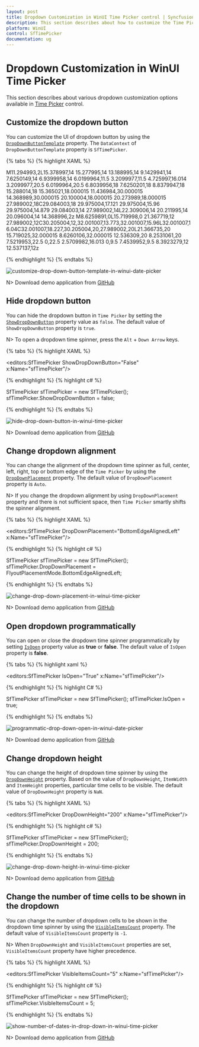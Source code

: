 ```yaml
---
layout: post
title: Dropdown Customization in WinUI Time Picker control | Syncfusion
description: This section describes about how to customize the Time Picker (SfTimePicker) control dropdown into WinUI application and its basic features.
platform: WinUI
control: SfTimePicker
documentation: ug
---
```


# Dropdown Customization in WinUI Time Picker

This section describes about various dropdown customization options available in [Time Picker](https://help.syncfusion.com/cr/winui/Syncfusion.UI.Xaml.Editors.SfTimePicker.html) control.

## Customize the dropdown button

You can customize the UI of dropdown button by using the [`DropDownButtonTemplate`](https://help.syncfusion.com/cr/winui/Syncfusion.UI.Xaml.Editors.SfDropDownBase.html#Syncfusion_UI_Xaml_Editors_SfDropDownBase_DropDownButtonTemplate) property. The `DataContext` of `DropDownButtonTemplate` property is `SfTimePicker`.

{% tabs %}
{% highlight XAML %}

<Grid>
    <Grid.Resources>
        <x:String x:Key="flight">M11.294993,2L15.378997,14 15.277995,14 13.188995,14 9.1429941,14 7.6250149,14 6.9399958,14 6.0199964,11.5 3.2099977,11.5 4.725997,16.014 3.2099977,20.5 6.0199964,20.5 6.8039956,18 7.6250201,18 8.8379947,18 15.288014,18 15.365021,18.000015 11.436984,30.000015 14.368989,30.000015 20.100004,18.000015 20.273989,18.000015 27.989002,18C29.084003,18 29.975004,17.121 29.975004,15.96 29.975004,14.879 29.084003,14 27.989002,14L22.309006,14 20.211995,14 20.096004,14 14.368996,2z M8.6259891,0L15.719998,0 21.367719,12 27.989002,12C30.205004,12,32.001007,13.773,32.001007,15.96L32.001007,16.04C32.001007,18.227,30.205004,20,27.989002,20L21.366735,20 15.719025,32.000015 8.6260106,32.000015 12.536309,20 8.2531061,20 7.5219953,22.5 0,22.5 2.5709982,16.013 0,9.5 7.4539952,9.5 8.3923279,12 12.537137,12z</x:String>
    </Grid.Resources>
    <editors:SfTimePicker
    x:Name="sfTimePicker" VerticalAlignment="Top" Width="180" Height="40"
    PlaceholderText="pick a travel time">
        <editors:SfTimePicker.DropDownButtonTemplate>
            <DataTemplate>
                <Grid>
                    <Path
                    Width="20"
                    Height="20"
                    Data="{StaticResource flight}"
                    Fill="{Binding Foreground, RelativeSource={RelativeSource Mode=TemplatedParent}}"
                    RenderTransformOrigin="0.5,0.5"
                    Stretch="Uniform" />
                </Grid>
            </DataTemplate>
        </editors:SfTimePicker.DropDownButtonTemplate>
    </editors:SfTimePicker>
</Grid>

{% endhighlight %}
{% endtabs %}

![customize-drop-down-button-template-in-winui-date-picker](Dropdown-Time-Spinner_images/customize-drop-down-button-template-in-winui-date-picker.png)

N> Download demo application from [GitHub](https://github.com/SyncfusionExamples/syncfusion-winui-tools-timepicker-examples/tree/main/Samples/SpinnerCustomUI)

## Hide dropdown button

You can hide the dropdown button in `Time Picker` by setting the [`ShowDropDownButton`](https://help.syncfusion.com/cr/winui/Syncfusion.UI.Xaml.Editors.SfDropDownBase.html#Syncfusion_UI_Xaml_Editors_SfDropDownBase_ShowDropDownButton) property value as `false`. The default value of `ShowDropDownButton` property is `true`.

N> To open a dropdown time spinner, press the `Alt` + `Down Arrow` keys.

{% tabs %}
{% highlight XAML %}

<editors:SfTimePicker ShowDropDownButton="False" 
                      x:Name="sfTimePicker"/>

{% endhighlight %}
{% highlight c# %}

SfTimePicker sfTimePicker = new SfTimePicker();
sfTimePicker.ShowDropDownButton = false;

{% endhighlight %}
{% endtabs %}

![hide-drop-down-button-in-winui-time-picker](Dropdown-Time-Spinner_images/hide-drop-down-button-in-winui-time-picker.png)

N> Download demo application from [GitHub](https://github.com/SyncfusionExamples/syncfusion-winui-tools-timepicker-examples/blob/main/Samples/ViewAndItemCustomization)

## Change dropdown alignment

You can change the alignment of the dropdown time spinner as full, center, left, right, top or bottom edge of the `Time Picker` by using the [`DropDownPlacement`](https://help.syncfusion.com/cr/winui/Syncfusion.UI.Xaml.Editors.SfDropDownBase.html#Syncfusion_UI_Xaml_Editors_SfDropDownBase_DropDownPlacement) property. The default value of `DropDownPlacement` property is `Auto`.

N> If you change the dropdown alignment by using `DropDownPlacement` property and there is not sufficient space, then `Time Picker` smartly shifts the spinner alignment.

{% tabs %}
{% highlight XAML %}

<editors:SfTimePicker DropDownPlacement="BottomEdgeAlignedLeft" 
                      x:Name="sfTimePicker"/>

{% endhighlight %}
{% highlight c# %}

SfTimePicker sfTimePicker = new SfTimePicker();
sfTimePicker.DropDownPlacement = FlyoutPlacementMode.BottomEdgeAlignedLeft;

{% endhighlight %}
{% endtabs %}

![change-drop-down-placement-in-winui-time-picker](Dropdown-Time-Spinner_images/change-drop-down-placement-in-winui-time-picker.png)

N> Download demo application from [GitHub](https://github.com/SyncfusionExamples/syncfusion-winui-tools-timepicker-examples/blob/main/Samples/ViewAndItemCustomization)

## Open dropdown programmatically

You can open or close the dropdown time spinner programmatically by setting [`IsOpen`](https://help.syncfusion.com/cr/winui/Syncfusion.UI.Xaml.Editors.SfDropDownBase.html#Syncfusion_UI_Xaml_Editors_SfDropDownBase_IsOpen) property value as **true** or **false**. The default value of `IsOpen` property is **false**.

{% tabs %}
{% highlight xaml %}

<editors:SfTimePicker IsOpen="True"
                      x:Name="sfTimePicker"/>

{% endhighlight %}
{% highlight C# %}

SfTimePicker sfTimePicker = new SfTimePicker();
sfTimePicker.IsOpen = true;

{% endhighlight %}
{% endtabs %}

![programmatic-drop-down-open-in-winui-date-picker](Dropdown-Time-Spinner_images/programmatic-drop-down-open-in-winui-date-picker.png)

N> Download demo application from [GitHub](https://github.com/SyncfusionExamples/syncfusion-winui-tools-timepicker-examples/tree/main/Samples/Localization)

## Change dropdown height

You can change the height of dropdown time spinner by using the [`DropDownHeight`](https://help.syncfusion.com/cr/winui/Syncfusion.UI.Xaml.Editors.SfDropDownBase.html#Syncfusion_UI_Xaml_Editors_SfDropDownBase_DropDownHeight) property. Based on the value of `DropDownHeight`, `ItemWidth` and `ItemHeight` properties, particular time cells to be visible. The default value of `DropDownHeight` property is `NaN`.

{% tabs %}
{% highlight XAML %}

<editors:SfTimePicker DropDownHeight="200"
                      x:Name="sfTimePicker"/>

{% endhighlight %}
{% highlight c# %}

SfTimePicker sfTimePicker = new SfTimePicker();
sfTimePicker.DropDownHeight = 200;

{% endhighlight %}
{% endtabs %}

![change-drop-down-height-in-winui-time-picker](Dropdown-Time-Spinner_images/change-drop-down-height-in-winui-time-picker.gif)

N> Download demo application from [GitHub](https://github.com/SyncfusionExamples/syncfusion-winui-tools-timepicker-examples/blob/main/Samples/ViewAndItemCustomization)

## Change the number of time cells to be shown in the dropdown

You can change the number of dropdown cells to be shown in the dropdown time spinner by using the [`VisibleItemsCount`](https://help.syncfusion.com/cr/winui/Syncfusion.UI.Xaml.Editors.SfTimePicker.html#Syncfusion_UI_Xaml_Editors_SfTimePicker_VisibleItemsCount) property. The default value of `VisibleItemsCount` property is `-1`.

N> When `DropDownHeight` and `VisibleItemsCount` properties are set, `VisibleItemsCount` property have higher precedence.

{% tabs %}
{% highlight XAML %}

<editors:SfTimePicker VisibleItemsCount="5" 
                      x:Name="sfTimePicker"/>

{% endhighlight %}
{% highlight c# %}

SfTimePicker sfTimePicker = new SfTimePicker();
sfTimePicker.VisibleItemsCount = 5;

{% endhighlight %}
{% endtabs %}

![show-number-of-dates-in-drop-down-in-winui-time-picker](Dropdown-Time-Spinner_images/show-number-of-dates-in-drop-down-in-winui-time-picker.png)

N> Download demo application from [GitHub](https://github.com/SyncfusionExamples/syncfusion-winui-tools-timepicker-examples/blob/main/Samples/TimeRestriction)